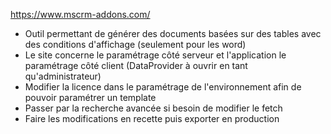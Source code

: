 https://www.mscrm-addons.com/
<br>
- Outil permettant de générer des documents basées sur des tables avec des conditions d'affichage (seulement pour les word)
- Le site concerne le paramétrage côté serveur et l'application le paramétrage côté client (DataProvider à ouvrir en tant qu'administrateur)
- Modifier la licence dans le paramétrage de l'environnement afin de pouvoir paramétrer un template
- Passer par la recherche avancée si besoin de modifier le fetch
- Faire les modifications en recette puis exporter en production

